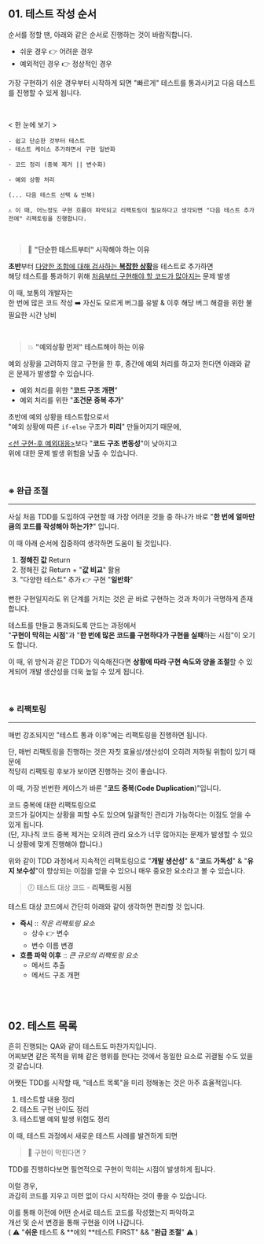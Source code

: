 ## 01. 테스트 작성 순서

순서를 정할 땐,
아래와 같은 순서로 진행하는 것이 바람직합니다.
- 쉬운 경우 👉 어려운 경우
- 예외적인 경우 👉 정상적인 경우

가장 구현하기 쉬운 경우부터 시작하게 되면
"빠르게" 테스트를 통과시키고 다음 테스트를 진행할 수 있게 됩니다.

<br/>

< 한 눈에 보기 >
```
- 쉽고 단순한 것부터 테스트
- 테스트 케이스 추가하면서 구현 일반화

- 코드 정리 (중복 제거 || 변수화)

- 예외 상황 처리

(... 다음 테스트 선택 & 반복)

⚠️ 이 때, 어느정도 구현 흐름이 파악되고 리팩토링이 필요하다고 생각되면 "다음 테스트 추가 전에" 리팩토링을 진행합니다.
```

<br/>

> 🤔 **"단순한 테스트부터" 시작해야 하는 이유**

**초반**부터 <u>다양한 조합에 대해 검사하는 **복잡한 상황**</u>을 테스트로 추가하면 <br/>
해당 테스트를 통과하기 위해 <u>처음부터 구현해야 할 코드가 많아지는</u> 문제 발생

이 때, 보통의 개발자는 <br/>
한 번에 많은 코드 작성 ➡️ 자신도 모르게 버그를 유발 & 이후 해당 버그 해결을 위한 불필요한 시간 낭비

<br>

> 💥 **"예외상황 먼저" 테스트해야 하는 이유**

예외 상황을 고려하지 않고 구현을 한 후,
중간에 예외 처리를 하고자 한다면 아래와 같은 문제가 발생할 수 있습니다.

- 예외 처리를 위한 "**코드 구조 개편**"
- 예외 처리를 위한 "**조건문 중복 추가**"

초반에 예외 상황을 테스트함으로서 <br/>
"예외 상황에 따른 `if-else` 구조가 **미리**" 만들어지기 때문에,

<u><선 구현-후 예외대응></u>보다 "**코드 구조 변동성**"이 낮아지고<br/>
위에 대한 문제 발생 위험을 낮출 수 있습니다.

<br/>

### ※ 완급 조절
---

사실 처음 TDD를 도입하여 구현할 때 가장 어려운 것들 중 하나가 바로 "**한 번에 얼마만큼의 코드를 작성해야 하는가?**" 입니다.

이 때 아래 순서에 집중하여 생각하면 도움이 될 것입니다.
1. **정해진 값** Return
2. 정해진 값 Return + "**값 비교**" 활용
3. "다양한 테스트" 추가 👉 구현 "**일반화**"

뻔한 구현일지라도 위 단계를 거치는 것은 곧 바로 구현하는 것과 차이가 극명하게 존재합니다.

테스트를 만들고 통과되도록 만드는 과정에서<br/> 
"**구현이 막히는 시점**"과 "**한 번에 많은 코드를 구현하다가 구현을 실패**하는 시점"이 오기도 합니다.


이 때, 위 방식과 같은 TDD가 익숙해진다면
**상황에 따라 구현 속도와 양을 조절**할 수 있게되어 개발 생산성을 더욱 높일 수 있게 됩니다.

<br/>

### ※ 리팩토링
---

매번 강조되지만 "테스트 통과 이후"에는 리팩토링을 진행하면 됩니다.

단, 매번 리팩토링을 진행하는 것은 자칫 효율성/생산성이 오히려 저하될 위험이 있기 때문에<br/>
적당히 리팩토링 후보가 보이면 진행하는 것이 좋습니다.

이 때, 가장 빈번한 케이스가 바론 "**코드 중복**(**Code Duplication**)"입니다.

코드 중복에 대한 리팩토링으로<br/>
코드가 길어지는 상황을 피할 수도 있으며 일괄적인 관리가 가능하다는 이점도 얻을 수 있게 됩니다.<br/>
(단, 지나칙 코드 중복 제거는 오히려 관리 요소가 너무 많아지는 문제가 발생할 수 있으니 상황에 맞게 진행해야 합니다.)

위와 같이 TDD 과정에서 지속적인 리팩토링으로 "**개발 생산성**" & "**코드 가독성**" & "**유지 보수성**"이 향상되는 이점을 얻을 수 있으니 매우 중요한 요소라고 볼 수 있습니다.

> 🕖 테스트 대상 코드 - **리팩토링 시점**

테스트 대상 코드에서 간단히 아래와 같이 생각하면 편리할 것 입니다.
- **즉시** :: _작은 리팩토링 요소_
  - 상수 👉 변수
  - 변수 이름 변경 
- **흐름 파악 이후** :: _큰 규모의 리팩토링 요소_
  - 메서드 추출
  - 메서드 구조 개편

<br/>
<br/>

## 02. 테스트 목록

흔히 진행되는 QA와 같이 테스트도 마찬가지입니다.<br/>
어찌보면 같은 목적을 위해 같은 행위를 한다는 것에서 동일한 요소로 귀결될 수도 있을 것 같습니다.

어쨋든 TDD를 시작할 때, "테스트 목록"을 미리 정해놓는 것은 아주 효율적입니다.

1. 테스트할 내용 정리
2. 테스트 구현 난이도 정리
3. 테스트별 예외 발생 위험도 정리

이 때, 테스트 과정에서 새로운 테스트 사례를 발견하게 되면 

> 🛑 구현이 막힌다면 ?

TDD를 진행하다보면 필연적으로 구현이 막히는 시점이 발생하게 됩니다.

이럴 경우,<br/>
과감히 코드를 지우고 미련 없이 다시 시작하는 것이 좋을 수 있습니다.

이를 통해 이전에 어떤 순서로 테스트 코드를 작성했는지 파악하고<br/>
개선 및 순서 변경을 통해 구현을 이어 나갑니다.<br/>
( ⚠️ "**쉬운** 테스트 & **에외 **테스트 FIRST" && "**완급 조절**" ⚠️ )
